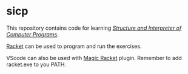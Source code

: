 # sicp

This repository contains code for learning [*Structure and Interpreter of Computer Programs*](https://web.mit.edu/alexmv/6.037/sicp.pdf).

[Racket](https://racket-lang.org/) can be used to program and run the exercises.

VScode can also be used with [Magic Racket](https://github.com/Eugleo/magic-racket) plugin. Remember to add racket.exe to you PATH.
